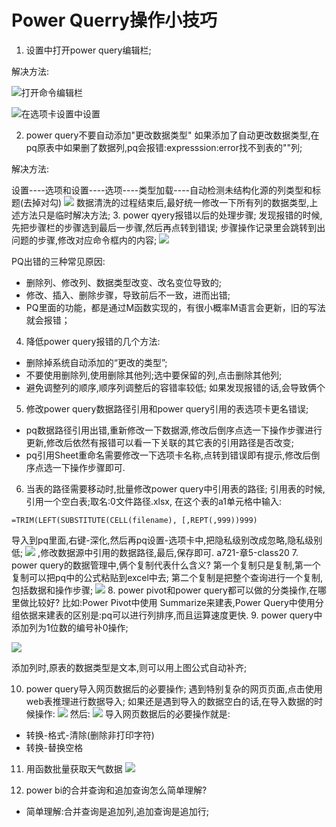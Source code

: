 # Power Querry操作小技巧

1. 设置中打开power query编辑栏;

解决方法:

![打开命令编辑栏](https://img.ibolee.com/git_blog/pqtips0.png)

![在选项卡设置中设置](https://img.ibolee.com/git_blog/pqtips1.png)

2. power query不要自动添加"更改数据类型"
如果添加了自动更改数据类型,在pq原表中如果删了数据列,pq会报错:expresssion:error找不到表的""列;

解决方法:

设置----选项和设置----选项----类型加载----自动检测未结构化源的列类型和标题(去掉对勾)
![](https://img.ibolee.com/git_blog/pqtips3.png)
数据清洗的过程结束后,最好统一修改一下所有列的数据类型,上述方法只是临时解决方法;
3. power qyery报错以后的处理步骤;
发现报错的时候,先把步骤栏的步骤选到最后一步骤,然后再点转到错误;
步骤操作记录里会跳转到出问题的步骤,修改对应命令框内的内容;
![](https://img.ibolee.com/git_blog/pqtips4.png)

PQ出错的三种常见原因:

+ 删除列、修改列、数据类型改变、改名变位导致的;
+ 修改、插入、删除步骤，导致前后不一致，进而出错;
+ PQ里面的功能，都是通过M函数实现的，有很小概率M语言会更新，旧的写法就会报错；
4. 降低power query报错的几个方法:

+ 删除掉系统自动添加的“更改的类型”;
+ 不要使用删除列,使用删除其他列;选中要保留的列,点击删除其他列;
+ 避免调整列的顺序,顺序列调整后的容错率较低;
  如果发现报错的话,会导致俩个
5. 修改power query数据路径引用和power query引用的表选项卡更名错误;
+ pq数据路径引用出错,重新修改一下数据源,修改后倒序点选一下操作步骤进行更新,修改后依然有报错可以看一下关联的其它表的引用路径是否改变;
+ pq引用Sheet重命名需要修改一下选项卡名称,点转到错误即有提示,修改后倒序点选一下操作步骤即可.
6. 当表的路径需要移动时,批量修改power query中引用表的路径;
引用表的时候,引用一个空白表;取名:0文件路径.xlsx,
在这个表的a1单元格中输入:
```
=TRIM(LEFT(SUBSTITUTE(CELL(filename), [,REPT(,999))999)
```
导入到pq里面,右键-深化,然后再pq设置-选项卡中,把隐私级别改成忽略,隐私级别低;
![](https://img.ibolee.com/git_blog/pqtips5.png) ,修改数据源中引用的数据路径,最后,保存即可.
a721-章5-class20
7. power query的数据管理中,俩个复制代表什么含义?
第一个复制只是复制,第一个复制可以把pq中的公式粘贴到excel中去;
第二个复制是把整个查询进行一个复制,包括数据和操作步骤;
![](https://img.ibolee.com/git_blog/pqtips6.png)
8. power pivot和power query都可以做的分类操作,在哪里做比较好?
比如:Power Pivot中使用 Summarize来建表,Power Query中使用分组依据来建表的区别是:pq可以进行列排序,而且运算速度更快.
9. power query中添加列为1位数的编号补0操作;

![](https://img.ibolee.com/git_blog/pqtips7.png)

添加列时,原表的数据类型是文本,则可以用上图公式自动补齐;

10. power query导入网页数据后的必要操作;
遇到特别复杂的网页页面,点击使用web表推理进行数据导入;
如果还是遇到导入的数据空白的话,在导入数据的时候操作:
![](https://img.ibolee.com/git_blog/pq%E5%AF%BC%E5%85%A5%E7%BD%91%E9%A1%B5%E6%95%B0%E6%8D%AE.png)
然后:
![](https://img.ibolee.com/git_blog/pq%E5%AF%BC%E5%85%A5%E7%BD%91%E9%A1%B5%E6%95%B0%E6%8D%AE2.png)
导入网页数据后的必要操作就是:
+ 转换-格式-清除(删除非打印字符)
+ 转换-替换空格
  
11. 用函数批量获取天气数据
![](https://img.ibolee.com/git_blog/%E5%87%BD%E6%95%B0%E8%8E%B7%E5%8F%96%E5%A4%A9%E6%B0%94%E6%95%B0%E6%8D%AE.png)

12. power bi的合并查询和追加查询怎么简单理解?

+ 简单理解:合并查询是追加列,追加查询是追加行;

